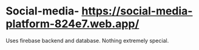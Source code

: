 # Social-media- https://social-media-platform-824e7.web.app/




Uses firebase backend and database. Nothing extremely special.
